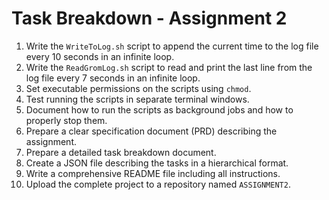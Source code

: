 # Task Breakdown - Assignment 2

1. Write the `WriteToLog.sh` script to append the current time to the log file every 10 seconds in an infinite loop.
2. Write the `ReadGromLog.sh` script to read and print the last line from the log file every 7 seconds in an infinite loop.
3. Set executable permissions on the scripts using `chmod`.
4. Test running the scripts in separate terminal windows.
5. Document how to run the scripts as background jobs and how to properly stop them.
6. Prepare a clear specification document (PRD) describing the assignment.
7. Prepare a detailed task breakdown document.
8. Create a JSON file describing the tasks in a hierarchical format.
9. Write a comprehensive README file including all instructions.
10. Upload the complete project to a repository named `ASSIGNMENT2`.
